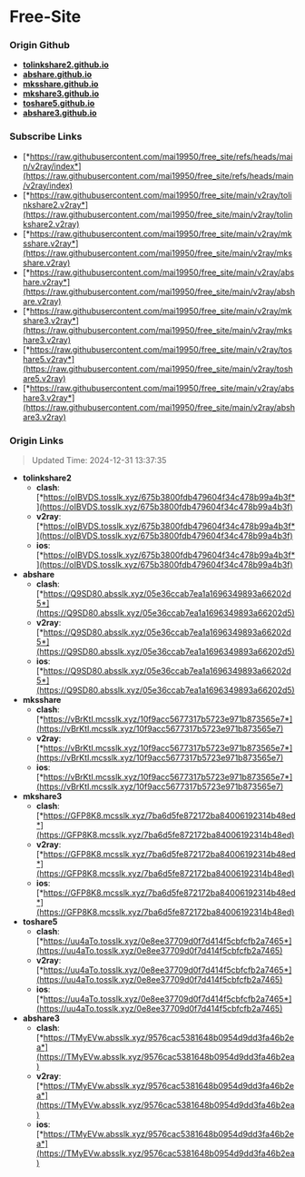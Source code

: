 # Free-Site

### Origin Github

- [**tolinkshare2.github.io**](https://github.com/tolinkshare2/tolinkshare2.github.io)
- [**abshare.github.io**](https://github.com/abshare/abshare.github.io)
- [**mksshare.github.io**](https://github.com/mksshare/mksshare.github.io)
- [**mkshare3.github.io**](https://github.com/mkshare3/mkshare3.github.io)
- [**toshare5.github.io**](https://github.com/toshare5/toshare5.github.io)
- [**abshare3.github.io**](https://github.com/abshare3/abshare3.github.io)

### Subscribe Links

- [*https://raw.githubusercontent.com/mai19950/free_site/refs/heads/main/v2ray/index*](https://raw.githubusercontent.com/mai19950/free_site/refs/heads/main/v2ray/index)
- [*https://raw.githubusercontent.com/mai19950/free_site/main/v2ray/tolinkshare2.v2ray*](https://raw.githubusercontent.com/mai19950/free_site/main/v2ray/tolinkshare2.v2ray)
- [*https://raw.githubusercontent.com/mai19950/free_site/main/v2ray/mksshare.v2ray*](https://raw.githubusercontent.com/mai19950/free_site/main/v2ray/mksshare.v2ray)
- [*https://raw.githubusercontent.com/mai19950/free_site/main/v2ray/abshare.v2ray*](https://raw.githubusercontent.com/mai19950/free_site/main/v2ray/abshare.v2ray)
- [*https://raw.githubusercontent.com/mai19950/free_site/main/v2ray/mkshare3.v2ray*](https://raw.githubusercontent.com/mai19950/free_site/main/v2ray/mkshare3.v2ray)
- [*https://raw.githubusercontent.com/mai19950/free_site/main/v2ray/toshare5.v2ray*](https://raw.githubusercontent.com/mai19950/free_site/main/v2ray/toshare5.v2ray)
- [*https://raw.githubusercontent.com/mai19950/free_site/main/v2ray/abshare3.v2ray*](https://raw.githubusercontent.com/mai19950/free_site/main/v2ray/abshare3.v2ray)

### Origin Links

> Updated Time: 2024-12-31 13:37:35

- **tolinkshare2**
  - **clash**: [*https://oIBVDS.tosslk.xyz/675b3800fdb479604f34c478b99a4b3f*](https://oIBVDS.tosslk.xyz/675b3800fdb479604f34c478b99a4b3f)
  - **v2ray**: [*https://oIBVDS.tosslk.xyz/675b3800fdb479604f34c478b99a4b3f*](https://oIBVDS.tosslk.xyz/675b3800fdb479604f34c478b99a4b3f)
  - **ios**: [*https://oIBVDS.tosslk.xyz/675b3800fdb479604f34c478b99a4b3f*](https://oIBVDS.tosslk.xyz/675b3800fdb479604f34c478b99a4b3f)
- **abshare**
  - **clash**: [*https://Q9SD80.absslk.xyz/05e36ccab7ea1a1696349893a66202d5*](https://Q9SD80.absslk.xyz/05e36ccab7ea1a1696349893a66202d5)
  - **v2ray**: [*https://Q9SD80.absslk.xyz/05e36ccab7ea1a1696349893a66202d5*](https://Q9SD80.absslk.xyz/05e36ccab7ea1a1696349893a66202d5)
  - **ios**: [*https://Q9SD80.absslk.xyz/05e36ccab7ea1a1696349893a66202d5*](https://Q9SD80.absslk.xyz/05e36ccab7ea1a1696349893a66202d5)
- **mksshare**
  - **clash**: [*https://vBrKtI.mcsslk.xyz/10f9acc5677317b5723e971b873565e7*](https://vBrKtI.mcsslk.xyz/10f9acc5677317b5723e971b873565e7)
  - **v2ray**: [*https://vBrKtI.mcsslk.xyz/10f9acc5677317b5723e971b873565e7*](https://vBrKtI.mcsslk.xyz/10f9acc5677317b5723e971b873565e7)
  - **ios**: [*https://vBrKtI.mcsslk.xyz/10f9acc5677317b5723e971b873565e7*](https://vBrKtI.mcsslk.xyz/10f9acc5677317b5723e971b873565e7)
- **mkshare3**
  - **clash**: [*https://GFP8K8.mcsslk.xyz/7ba6d5fe872172ba84006192314b48ed*](https://GFP8K8.mcsslk.xyz/7ba6d5fe872172ba84006192314b48ed)
  - **v2ray**: [*https://GFP8K8.mcsslk.xyz/7ba6d5fe872172ba84006192314b48ed*](https://GFP8K8.mcsslk.xyz/7ba6d5fe872172ba84006192314b48ed)
  - **ios**: [*https://GFP8K8.mcsslk.xyz/7ba6d5fe872172ba84006192314b48ed*](https://GFP8K8.mcsslk.xyz/7ba6d5fe872172ba84006192314b48ed)
- **toshare5**
  - **clash**: [*https://uu4aTo.tosslk.xyz/0e8ee37709d0f7d414f5cbfcfb2a7465*](https://uu4aTo.tosslk.xyz/0e8ee37709d0f7d414f5cbfcfb2a7465)
  - **v2ray**: [*https://uu4aTo.tosslk.xyz/0e8ee37709d0f7d414f5cbfcfb2a7465*](https://uu4aTo.tosslk.xyz/0e8ee37709d0f7d414f5cbfcfb2a7465)
  - **ios**: [*https://uu4aTo.tosslk.xyz/0e8ee37709d0f7d414f5cbfcfb2a7465*](https://uu4aTo.tosslk.xyz/0e8ee37709d0f7d414f5cbfcfb2a7465)
- **abshare3**
  - **clash**: [*https://TMyEVw.absslk.xyz/9576cac5381648b0954d9dd3fa46b2ea*](https://TMyEVw.absslk.xyz/9576cac5381648b0954d9dd3fa46b2ea)
  - **v2ray**: [*https://TMyEVw.absslk.xyz/9576cac5381648b0954d9dd3fa46b2ea*](https://TMyEVw.absslk.xyz/9576cac5381648b0954d9dd3fa46b2ea)
  - **ios**: [*https://TMyEVw.absslk.xyz/9576cac5381648b0954d9dd3fa46b2ea*](https://TMyEVw.absslk.xyz/9576cac5381648b0954d9dd3fa46b2ea)
